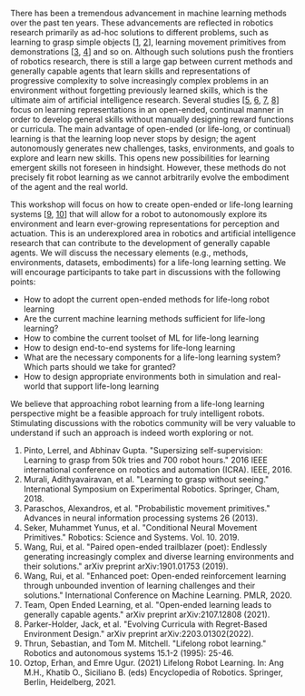 <!-- Global site tag (gtag.js) - Google Analytics -->
<head>
<script async src="https://www.googletagmanager.com/gtag/js?id=G-LRLBHJD1CS"></script>
<script>
  window.dataLayer = window.dataLayer || [];
  function gtag(){dataLayer.push(arguments);}
  gtag('js', new Date());

  gtag('config', 'G-LRLBHJD1CS');
</script>
</head>

There has been a tremendous advancement in machine learning methods over the past ten years. These advancements are reflected in robotics research primarily as ad-hoc solutions to different problems, such as learning to grasp simple objects [[1](#1), [2](#2)], learning movement primitives from demonstrations [[3](#3), [4](#4)] and so on. Although such solutions push the frontiers of robotics research, there is still a large gap between current methods and generally capable agents that learn skills and representations of progressive complexity to solve increasingly complex problems in an environment without forgetting previously learned skills, which is the ultimate aim of artificial intelligence research. Several studies [[5](#5), [6](#6), [7](#7), [8](#8)] focus on learning representations in an open-ended, continual manner in order to develop general skills without manually designing reward functions or curricula. The main advantage of open-ended (or life-long, or continual) learning is that the learning loop never stops by design; the agent autonomously generates new challenges, tasks, environments, and goals to explore and learn new skills. This opens new possibilities for learning emergent skills not foreseen in hindsight. However, these methods do not precisely fit robot learning as we cannot arbitrarily evolve the embodiment of the agent and the real world.

This workshop will focus on how to create open-ended or life-long learning systems [[9](#9), [10](#10)] that will allow for a robot to autonomously explore its environment and learn ever-growing representations for perception and actuation. This is an underexplored area in robotics and artificial intelligence research that can contribute to the development of generally capable agents. We will discuss the necessary elements (e.g., methods, environments, datasets, embodiments) for a life-long learning setting. We will encourage participants to take part in discussions with the following points:

- How to adopt the current open-ended methods for life-long robot learning
- Are the current machine learning methods sufficient for life-long learning?
- How to combine the current toolset of ML for life-long learning
- How to design end-to-end systems for life-long learning
- What are the necessary components for a life-long learning system? Which parts should we take for granted?
- How to design appropriate environments both in simulation and real-world that support life-long learning

We believe that approaching robot learning from a life-long learning perspective might be a feasible approach for truly intelligent robots. Stimulating discussions with the robotics community will be very valuable to understand if such an approach is indeed worth exploring or not.

1. <a name=1></a>Pinto, Lerrel, and Abhinav Gupta. "Supersizing self-supervision: Learning to grasp from 50k tries and 700 robot hours." 2016 IEEE international conference on robotics and automation (ICRA). IEEE, 2016.  
2. <a name=2></a>Murali, Adithyavairavan, et al. "Learning to grasp without seeing." International Symposium on Experimental Robotics. Springer, Cham, 2018.  
3. <a name=3></a>Paraschos, Alexandros, et al. "Probabilistic movement primitives." Advances in neural information processing systems 26 (2013).  
4. <a name=4></a>Seker, Muhammet Yunus, et al. "Conditional Neural Movement Primitives." Robotics: Science and Systems. Vol. 10. 2019.  
5. <a name=5></a>Wang, Rui, et al. "Paired open-ended trailblazer (poet): Endlessly generating increasingly complex and diverse learning environments and their solutions." arXiv preprint arXiv:1901.01753 (2019).  
6. <a name=6></a>Wang, Rui, et al. "Enhanced poet: Open-ended reinforcement learning through unbounded invention of learning challenges and their solutions." International Conference on Machine Learning. PMLR, 2020.  
7. <a name=7></a>Team, Open Ended Learning, et al. "Open-ended learning leads to generally capable agents." arXiv preprint arXiv:2107.12808 (2021).  
8. <a name=8></a>Parker-Holder, Jack, et al. "Evolving Curricula with Regret-Based Environment Design." arXiv preprint arXiv:2203.01302(2022).  
9. <a name=9></a>Thrun, Sebastian, and Tom M. Mitchell. "Lifelong robot learning." Robotics and autonomous systems 15.1-2 (1995): 25-46.  
10. <a name=10></a>Oztop, Erhan, and Emre Ugur. (2021) Lifelong Robot Learning. In: Ang M.H., Khatib O., Siciliano B. (eds) Encyclopedia of Robotics. Springer, Berlin, Heidelberg, 2021.  
